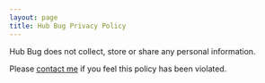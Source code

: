 ```yaml
---
layout: page
title: Hub Bug Privacy Policy
---
```


Hub Bug does not collect, store or share any personal information.

Please [contact me](/contact) if you feel this policy has been violated.